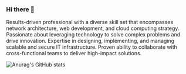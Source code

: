 ### Hi there 👋

Results-driven professional with a diverse skill set that encompasses network architecture, web development, and cloud computing strategy. Passionate about leveraging technology to solve complex problems and drive innovation. Expertise in designing, implementing, and managing scalable and secure IT infrastructure. Proven ability to collaborate with cross-functional teams to deliver high-impact solutions.

![Anurag's GitHub stats](https://github-readme-stats.vercel.app/api?username=anuraghazra&show_icons=true&theme=radical)
